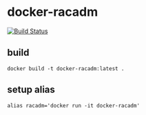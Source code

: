# docker-racadm

[![Build Status](https://cloud.drone.io/api/badges/dustinmiller1337/docker-racadm/status.svg)](https://cloud.drone.io/dustinmiller1337/docker-racadm)

## build

```
docker build -t docker-racadm:latest .
```

## setup alias

```
alias racadm='docker run -it docker-racadm'
```
